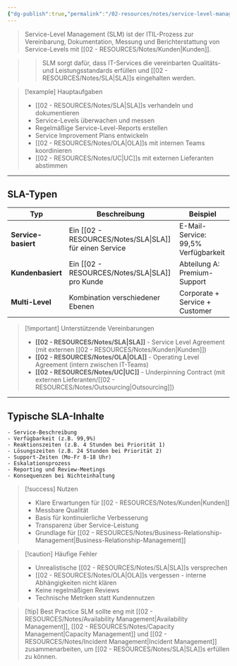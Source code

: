 ```yaml
---
{"dg-publish":true,"permalink":"/02-resources/notes/service-level-management/","tags":["informatik/management","GFN/LF06"],"noteIcon":"","updated":"2025-10-24T12:54:01.000+02:00"}
---
```



>Service-Level Management (SLM) ist der ITIL-Prozess zur Vereinbarung, Dokumentation, Messung und Berichterstattung von Service-Levels mit [[02 - RESOURCES/Notes/Kunden\|Kunden]].

>>SLM sorgt dafür, dass IT-Services die vereinbarten Qualitäts- und Leistungsstandards erfüllen und [[02 - RESOURCES/Notes/SLA\|SLA]]s eingehalten werden.

>[!example] Hauptaufgaben
>- [[02 - RESOURCES/Notes/SLA\|SLA]]s verhandeln und dokumentieren
>- Service-Levels überwachen und messen
>- Regelmäßige Service-Level-Reports erstellen
>- Service Improvement Plans entwickeln
>- [[02 - RESOURCES/Notes/OLA\|OLA]]s mit internen Teams koordinieren
>- [[02 - RESOURCES/Notes/UC\|UC]]s mit externen Lieferanten abstimmen

---

## SLA-Typen

|Typ|Beschreibung|Beispiel|
|---|---|---|
|**Service-basiert**|Ein [[02 - RESOURCES/Notes/SLA\|SLA]] für einen Service|E-Mail-Service: 99,5% Verfügbarkeit|
|**Kundenbasiert**|Ein [[02 - RESOURCES/Notes/SLA\|SLA]] pro Kunde|Abteilung A: Premium-Support|
|**Multi-Level**|Kombination verschiedener Ebenen|Corporate + Service + Customer|

>[!important] Unterstützende Vereinbarungen
>- **[[02 - RESOURCES/Notes/SLA\|SLA]]** - Service Level Agreement (mit externen [[02 - RESOURCES/Notes/Kunden\|Kunden]])
>- **[[02 - RESOURCES/Notes/OLA\|OLA]]** - Operating Level Agreement (intern zwischen IT-Teams)
>- **[[02 - RESOURCES/Notes/UC\|UC]]** - Underpinning Contract (mit externen Lieferanten/[[02 - RESOURCES/Notes/Outsourcing\|Outsourcing]])

---

## Typische SLA-Inhalte

```
- Service-Beschreibung
- Verfügbarkeit (z.B. 99,9%)
- Reaktionszeiten (z.B. 4 Stunden bei Priorität 1)
- Lösungszeiten (z.B. 24 Stunden bei Priorität 2)
- Support-Zeiten (Mo-Fr 8-18 Uhr)
- Eskalationsprozess
- Reporting und Review-Meetings
- Konsequenzen bei Nichteinhaltung
```

>[!success] Nutzen
>- Klare Erwartungen für [[02 - RESOURCES/Notes/Kunden\|Kunden]]
>- Messbare Qualität
>- Basis für kontinuierliche Verbesserung
>- Transparenz über Service-Leistung
>- Grundlage für [[02 - RESOURCES/Notes/Business-Relationship-Management\|Business-Relationship-Management]]

>[!caution] Häufige Fehler
>- Unrealistische [[02 - RESOURCES/Notes/SLA\|SLA]]s versprechen
>- [[02 - RESOURCES/Notes/OLA\|OLA]]s vergessen - interne Abhängigkeiten nicht klären
>- Keine regelmäßigen Reviews
>- Technische Metriken statt Kundennutzen

>[!tip] Best Practice
>SLM sollte eng mit [[02 - RESOURCES/Notes/Availability Management\|Availability Management]], [[02 - RESOURCES/Notes/Capacity Management\|Capacity Management]] und [[02 - RESOURCES/Notes/Incident Management\|Incident Management]] zusammenarbeiten, um [[02 - RESOURCES/Notes/SLA\|SLA]]s erfüllen zu können.
